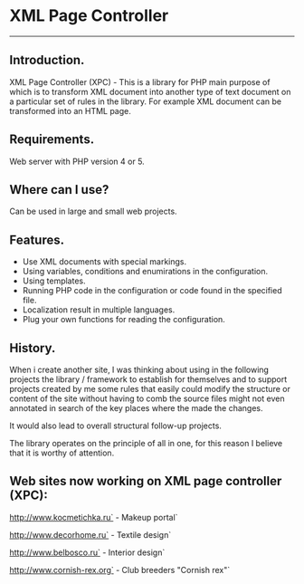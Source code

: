 # XML Page Controller #

---

## Introduction. ##
XML Page Controller (XPC) - This is a library for PHP main purpose of which is to transform XML document into another type of text document on a particular set of rules in the library. For example XML document can be transformed into an HTML page.


## Requirements. ##
Web server with PHP version 4 or 5.


## Where can I use? ##
Can be used in large and small web projects.


## Features. ##
  * Use XML documents with special markings.
  * Using variables, conditions and enumirations in the configuration.
  * Using templates.
  * Running PHP code in the configuration or code found in the specified file.
  * Localization result in multiple languages.
  * Plug your own functions for reading the configuration.


## History. ##
When i create another site, I was thinking about using in the following projects the library / framework to establish for themselves and to support projects created by me some rules that easily could modify the structure or content of the site without having to comb the source files might not even annotated in search of the key places where the made the changes.

It would also lead to overall structural follow-up projects.

The library operates on the principle of all in one, for this reason I believe that it is worthy of attention.

## Web sites now working on XML page controller (XPC): ##
http://www.kocmetichka.ru` - Makeup portal`

http://www.decorhome.ru` - Textile design`

http://www.belbosco.ru` - Interior design`

http://www.cornish-rex.org` - Club breeders "Cornish rex"`